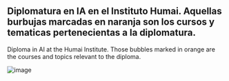Diplomatura en IA en el Instituto Humai.
Aquellas burbujas marcadas en naranja son los cursos y tematicas pertenecientas a la diplomatura.
--------------------------------------------------------------------------

Diploma in AI at the Humai Institute.
Those bubbles marked in orange are the courses and topics relevant to the diploma.

![image](https://github.com/Julianfried/Diplomatura-en-IA-Instituto-Humai/assets/105244530/3f99680d-636a-4cf4-aed5-1fd1e428df94)
